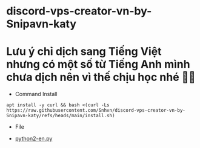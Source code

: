 # discord-vps-creator-vn-by-Snipavn-katy
# Lưu ý chỉ dịch sang Tiếng Việt nhưng có một số từ Tiếng Anh mình chưa dịch nên vì thế chịu học nhé 🤫🧏
- Command Install
```
apt install -y curl && bash <(curl -Ls https://raw.githubusercontent.com/Snhvn/discord-vps-creator-vn-by-Snipavn-katy/refs/heads/main/install.sh)
```
- File
+ [python2-en.py](https://raw.githubusercontent.com/Snhvn/discord-vps-creator-vn-by-Snipavn-katy/refs/heads/main/Screenshot_2025-02-24-13-45-36-66_b01ec2a14c04824276048023717266ae.jpg)
